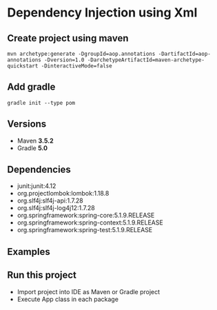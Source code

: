 # Dependency Injection using Xml

## Create project using maven
```
mvn archetype:generate -DgroupId=aop.annotations -DartifactId=aop-annotations -Dversion=1.0 -DarchetypeArtifactId=maven-archetype-quickstart -DinteractiveMode=false
```

## Add gradle
```
gradle init --type pom
```

## Versions
* Maven **3.5.2**
* Gradle **5.0**

## Dependencies
* junit:junit:4.12
* org.projectlombok:lombok:1.18.8
* org.slf4j:slf4j-api:1.7.28
* org.slf4j:slf4j-log4j12:1.7.28
* org.springframework:spring-core:5.1.9.RELEASE
* org.springframework:spring-context:5.1.9.RELEASE
* org.springframework:spring-test:5.1.9.RELEASE

## Examples

## Run this project
* Import project into IDE as Maven or Gradle project
* Execute App class in each package